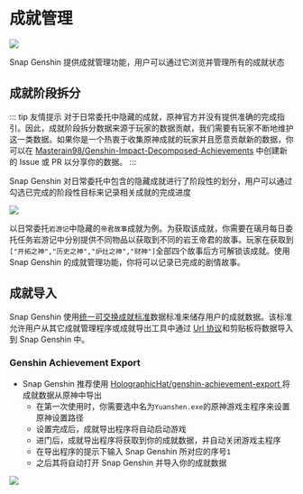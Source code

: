 # 成就管理

![](https://image.snapgenshin.com/imgs/2022/05/02/21047ff544f318fa.png)

Snap Genshin 提供成就管理功能，用户可以通过它浏览并管理所有的成就状态

## 成就阶段拆分

::: tip 友情提示
对于日常委托中隐藏的成就，原神官方并没有提供准确的完成指引。因此，成就阶段拆分数据来源于玩家的数据贡献，我们需要有玩家不断地维护这一类数据。如果你是一个热衷于收集原神成就的玩家并且愿意贡献新的数据，你可以在 [Masterain98/Genshin-Impact-Decomposed-Achievements](https://github.com/Masterain98/Genshin-Impact-Decomposed-Achievements) 中创建新的 Issue 或 PR 以分享你的数据。
:::

Snap Genshin 对日常委托中包含的隐藏成就进行了阶段性的划分，用户可以通过勾选已完成的阶段性目标来记录相关成就的完成进度

![](https://image.snapgenshin.com/imgs/2022/05/02/b6a6cf470d79668e.png)

以日常委托`岩游记`中隐藏的`帝君故事`成就为例。为获取该成就，你需要在璃月每日委托任务岩游记中分别提供不同物品以获取到不同的岩王帝君的故事。玩家在获取到`["开拓之神","历史之神","炉灶之神","财神"]`全部四个故事后方可解锁该成就。使用 Snap Genshin 的成就管理功能，你将可以记录已完成的剧情故事。

## 成就导入

Snap Genshin 使用[统一可交换成就标准](https://www.snapgenshin.com/development/UIAF.html)数据标准来储存用户的成就数据。该标准允许用户从其它成就管理程序或成就导出工具中通过 [Url 协议](https://www.snapgenshin.com/development/ThirdPartyAccess.html#url-%E5%8D%8F%E8%AE%AE)和剪贴板将数据导入到 Snap Genshin 中。

### Genshin Achievement Export

- Snap Genshin 推荐使用 [HolographicHat/genshin-achievement-export ](HolographicHat/genshin-achievement-export) 将成就数据从原神中导出
  - 在第一次使用时，你需要选中名为`Yuanshen.exe`的原神游戏主程序来设置原神设置路径
  - 设置完成后，成就导出程序将自动启动游戏
  - 进门后，成就导出程序将获取到你的成就数据，并自动关闭游戏主程序
  - 在导出程序的提示下输入 Snap Genshin 所对应的序号`1`
  - 之后其将自动打开 Snap Genshin 并导入你的成就数据

![](https://snapgenshinpic.irain.in/imgs/2022/05/02/91fea0b3f004d90d.png)

